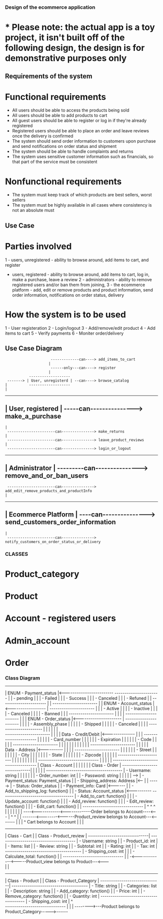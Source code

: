 ### Design of the ecommerce application
# * Please note:  the actual app is a toy project, it isn't built off of the following design, the design is for demonstrative purposes only

## Requirements of the system
# Functional requirements 
- All users should be able to access the products being sold 
- All users should be able to add products to cart
- All guest users should be able to register or log in if they're already registered
- Registered users should be able to place an order and leave reviews once the delivery is confirmed
- The system should send order information to customers upon purchase and send notifications on order status and shipment
- The system should be able to handle complaints and returns 
- The system uses sensitive customer information such as financials, so that part of the service must be consistent

# Nonfunctional requirements
- The system must keep track of which products are best sellers, worst sellers
- The system must be highly available in all cases where consistency is not an absolute must

## Use Case
# Parties involved
1 - users, unregistered - ability to browse around, add items to cart, and register
  - users, registered - ability to browse around, add items to cart, log in, make a purchase, leave a review
2 - administrators - ability to remove registered users and/or ban them from joining, 
3 - the ecommerce platform - add, edit or remove products and product information, send order information, notifications on order status, delivery

# How the system is to be used
1 - User registeration
2 - Login/logout
3 - Add/remove/edit product
4 - Add items to cart
5 - Verify payments
6 - Moniter order/delivery 

## Use Case Diagram
						 -------------can----> add_items_to_cart
						|
						 ------only---can----> register
						|
			   -------------------
	 -------> | User, unregisterd | --can----> browse_catalog
    |		   -------------------	
    |
 -------------------- 
|  User, registered | -----can---------------> make_a_purchase
 --------------------  
    |
     ----------------------can---------------> make_returns
    |
     ----------------------can---------------> leave_product_reviews
    | 
     ----------------------can---------------> login_or_logout

 ---------------
| Administrator | ---------can---------------> remove_and_or_ban_users
 ---------------

     ----------------------can---------------> add_edit_remove_products_and_productInfo
    |
 --------------------
| Ecommerce Platform | ----can---------------> send_customers_order_information
 --------------------
    |
     ----------------------can---------------> notify_customers_on_order_status_or_delivery


### CLASSES
# Product_category 
# Product
# Account - registered users
# Admin_account
# Order

### Class Diagram 

 ----------------------- 
| ENUM - Payment_status |<-------------------------
 -----------------------							|
| - pending				|							|
| - Failed				|							|
| - Success				|							|
| - Canceled			|							|
| - Refuned				|							|
 -----------------------							|
 													|
 ----------------------- 							|
| ENUM - Account_status |<------------------		|
 -----------------------					|		|
| - Active				|					|		|
| - Inactive			|					|		|
| - Canceled			|					|		|
| - Banned				|					|		|
 -----------------------					|		|
 											|		|
 ----------------------- 					|		|
|  ENUM - Order_status 	|<----------------------	|
 -----------------------					|	|	|
| - Assembly_phase		|					|	|	|
| - Shipped				|					|	|	|
| - Canceled			|					|	|	|
 -----------------------					|	|	|
 											|	|	|	
 ----------------------- 					|	|	|
|  Data - Credit/Debit 	|<--------------	|	|	|
 -----------------------				|	|	|	|
| - Card_number			|				|	|	|	|
| - Expiration			|				|	|	|	|
| - Code 				|				|	|	|	|
 -----------------------				|	|	|	|
 										|	|	|	|
 										|	|	|	|
 ----------------------- 				|	|	|	|
|    Data - Address 	|<----------	|	|	|	|
 -----------------------			|	|	|	|	|
| - Street				|			|	|	|	|	|
| - City				|			|	|	|	|	|
| - State 				|			|	|	|	|	|
| - Zipcode				|			|	|	|	|	|
 -----------------------			|	|	|	|	|
 									|	|	|	|	|
 ------------------------------- 	|	|	|	|	|	 ---------------------------------------
|   	Class - Account  		|	|	|	|	|	|	| 			Class - Order 				|
 -------------------------------|	|	|	|	|	|	 ---------------------------------------
| - Username: string			|	|	|	|	|	|	| - Order_number: int 					|
| - Password: string			|	|	|	|	|   -->	| - Payment_status: Payment_status 		|
| - Shipping_address: Address	|<--	|	|	 ----->	| - Status: Order_status 				|
| - Payment_info: Card 			|<------	|			| - Add_to_shipping_log: function()		|
| - Status: Account_status		|<----------			 -------------------------------------
| - Add_to_cart: function()		| 											|
| -	Update_account: function()	|											|
| - Add_review: function()		|											|
| - Edit_review: function()		|											|
| - Edit_cart: function()		|											|
 -------------------------------											|
 	^	^	^																|
 	|	|	|																|
 	|	|	 ----<------------<-------------Order belongs to Account----<---
 	|	^
 	^	|
 	|	 -------<--------<------Product_review belongs to Account---<-------
 	|																		|
 	|																		^
 Cart belongs to Account 													|
 	|																		|
 ------------------------------- 						 ---------------------------------------
|   	Class - Cart  			|						| 		Class - Product_review 			|
 -------------------------------|						 ---------------------------------------
| - Username: string			|						| - Product_id: int 					|
| - Items: list					|						| - Review: string				 		|
| - Subtotal: int 				|						| - Rating: int 		 				|
| - Tax: int 		 			|						 ---------------------------------------
| - Shipping_cost: int 			|						 					|
| - Calculate_total: function()	| 											|
 -------------------------------											|
 																			|
 				 -<-------------<-----Product_view belongs to Product---<--- 	
 				|
 				|
 ------------------------------- 						 ---------------------------------------
|   	Class - Product  		|						| 	  Class - Product_Category 			|
 -------------------------------|						 ---------------------------------------
| - Title: string				|						| - Categories: list 					|
| - Description: string			|						| - Add_category: function()	 		|
| - Price: int 					|						| - Remove_category: function() 		|
| - Quantity: int 				|						 ---------------------------------------
| - Shipping_cost: int 			|						 					^ 		
 -------------------------------											|
 				|															|
 				 -------->---Product belongs to Product_Category----->------